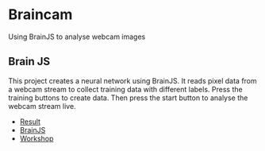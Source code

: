 # Braincam

Using BrainJS to analyse webcam images

## Brain JS

This project creates a neural network using BrainJS. It reads pixel data from a webcam stream to collect training data with different labels. Press the training buttons to create data. Then press the start button to analyse the webcam stream live.

- [Result](https://kokodoko.github.io/braincam/index.html)
- [BrainJS](https://github.com/BrainJS/brain.js)
- [Workshop](https://github.com/HR-CMGT/TLE3-machine-learning/blob/master/workshop/workshop3.md)